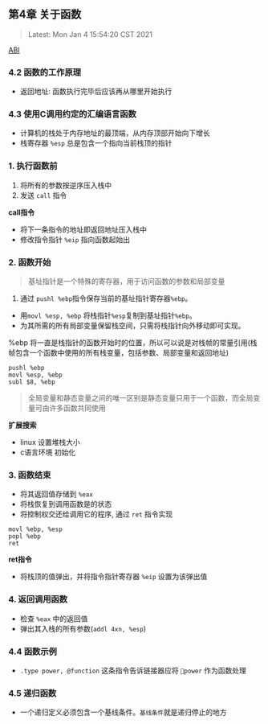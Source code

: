 ## 第4章 关于函数

> Latest: Mon Jan  4 15:54:20 CST 2021

[ABI](https://feilengcui008.github.io/post/abi/)

### 4.2 函数的工作原理

* 返回地址: 函数执行完毕后应该再从哪里开始执行

### 4.3 使用C调用约定的汇编语言函数

* 计算机的栈处于内存地址的最顶端，从内存顶部开始向下增长
* 栈寄存器 `%esp` 总是包含一个指向当前栈顶的指针

### 1. 执行函数前

1. 将所有的参数按逆序压入栈中
2. 发送 `call` 指令

**call指令**

* 将下一条指令的地址即返回地址压入栈中
* 修改指令指针 `%eip` 指向函数起始出

### 2. 函数开始

> 基址指针是一个特殊的寄存器，用于访问函数的参数和局部变量

1. 通过 `pushl %ebp`指令保存当前的基址指针寄存器`%ebp`。
* 用`movl %esp, %ebp` 将栈指针`%esp`复制到基址指针`%ebp`。
* 为其所需的所有局部变量保留栈空间，只需将栈指针向外移动即可实现。

%ebp 将一直是栈指针的函数开始时的位置，所以可以说是对栈帧的常量引用(栈帧包含一个函数中使用的所有栈变量，包括参数、局部变量和返回地址)

```
pushl %ebp
movl %esp, %ebp
subl $8, %ebp
```

> 全局变量和静态变量之间的唯一区别是静态变量只用于一个函数，而全局变量可由许多函数共同使用

**扩展搜索**

* linux 设置堆栈大小
* c语言环境 初始化

### 3. 函数结束

* 将其返回值存储到 `%eax`
* 将栈恢复到调用函数是的状态
* 将控制权交还给调用它的程序, 通过 `ret` 指令实现

```
movl %ebp, %esp
popl %ebp
ret
```

**ret指令**

* 将栈顶的值弹出，并将指令指针寄存器 `%eip` 设置为该弹出值

### 4. 返回调用函数

* 检查 `%eax` 中的返回值
* 弹出其入栈的所有参数(`addl 4xn, %esp`)

### 4.4 函数示例

* `.type power, @function` 这条指令告诉链接器应将 `power` 作为函数处理

### 4.5 递归函数

* 一个递归定义必须包含一个基线条件。`基线条件`就是递归停止的地方
